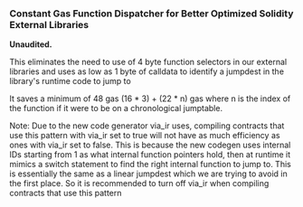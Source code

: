 ### Constant Gas Function Dispatcher for Better Optimized Solidity External Libraries

**Unaudited.**

This eliminates the need to use of 4 byte function selectors in our external libraries and uses as low as 1 byte of calldata to identify a jumpdest in the library's runtime code to jump to

It saves a minimum of 48 gas (16 \* 3) + (22 \* n) gas where n is the index of the function if it were to be on a chronological jumptable.

Note: Due to the new code generator via_ir uses, compiling contracts that use this pattern with via_ir set to true will not have as much efficiency as ones with via_ir set to false.
This is because the new codegen uses internal IDs starting from 1 as what internal function pointers hold, then at runtime it mimics a switch statement to find the right internal function to jump to. This is essentially the same as a linear jumpdest which we are trying to avoid in the first place. So it is recommended to turn off via_ir when compiling contracts that use this pattern
